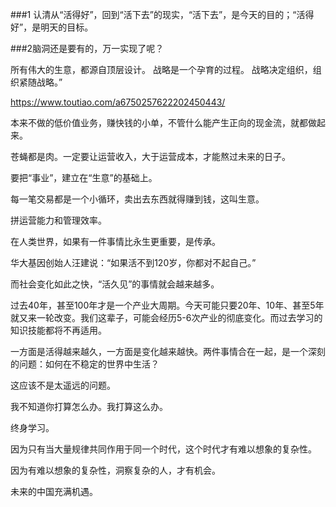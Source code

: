 ###1 认清从“活得好”，回到“活下去”的现实，“活下去”，是今天的目的；“活得好”，是明天的目标。

###2脑洞还是要有的，万一实现了呢？

所有伟大的生意，都源自顶层设计。
战略是一个孕育的过程。
战略决定组织，组织紧随战略。”

https://www.toutiao.com/a6750257622202450443/


本来不做的低价值业务，赚快钱的小单，不管什么能产生正向的现金流，就都做起来。

苍蝇都是肉。一定要让运营收入，大于运营成本，才能熬过未来的日子。

要把“事业”，建立在“生意”的基础上。

每一笔交易都是一个小循环，卖出去东西就得赚到钱，这叫生意。

拼运营能力和管理效率。

在人类世界，如果有一件事情比永生更重要，是传承。

华大基因创始人汪建说：“如果活不到120岁，你都对不起自己。”

而社会变化如此之快，“活久见”的事情就会越来越多。

过去40年，甚至100年才是一个产业大周期。今天可能只要20年、10年、甚至5年就又来一轮改变。我们这辈子，可能会经历5-6次产业的彻底变化。而过去学习的知识技能都将不再适用。

一方面是活得越来越久，一方面是变化越来越快。两件事情合在一起，是一个深刻的问题：如何在不稳定的世界中生活？

这应该不是太遥远的问题。

我不知道你打算怎么办。我打算这么办。

终身学习。

因为只有当大量规律共同作用于同一个时代，这个时代才有难以想象的复杂性。

因为有难以想象的复杂性，洞察复杂的人，才有机会。

未来的中国充满机遇。
